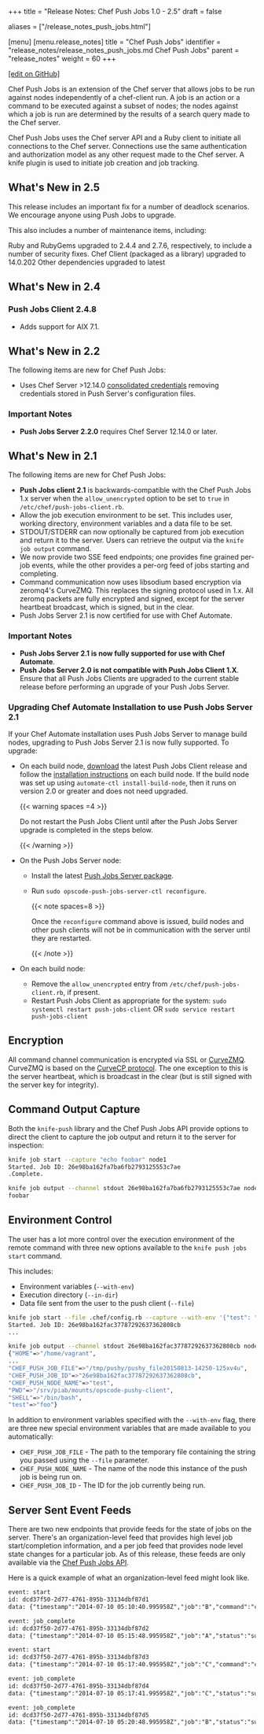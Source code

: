 +++
title = "Release Notes: Chef Push Jobs 1.0 - 2.5"
draft = false

aliases = ["/release_notes_push_jobs.html"]

[menu]
  [menu.release_notes]
    title = "Chef Push Jobs"
    identifier = "release_notes/release_notes_push_jobs.md Chef Push Jobs"
    parent = "release_notes"
    weight = 60
+++

[\[edit on GitHub\]](https://github.com/chef/chef-web-docs/blob/master/content/release_notes_push_jobs.md)

Chef Push Jobs is an extension of the Chef server that allows jobs to be
run against nodes independently of a chef-client run. A job is an action
or a command to be executed against a subset of nodes; the nodes against
which a job is run are determined by the results of a search query made
to the Chef server.

Chef Push Jobs uses the Chef server API and a Ruby client to initiate
all connections to the Chef server. Connections use the same
authentication and authorization model as any other request made to the
Chef server. A knife plugin is used to initiate job creation and job
tracking.

## What's New in 2.5

This release includes an important fix for a number of deadlock
scenarios. We encourage anyone using Push Jobs to upgrade.

This also includes a number of maintenance items, including:

Ruby and RubyGems upgraded to 2.4.4 and 2.7.6, respectively, to include
a number of security fixes. Chef Client (packaged as a library) upgraded
to 14.0.202 Other dependencies upgraded to latest

## What's New in 2.4

### Push Jobs Client 2.4.8

-   Adds support for AIX 7.1.

## What's New in 2.2

The following items are new for Chef Push Jobs:

-   Uses Chef Server \>12.14.0 [consolidated
    credentials](/server_security/#chef-infra-server-credentials-management)
    removing credentials stored in Push Server's configuration files.

### Important Notes

-   **Push Jobs Server 2.2.0** requires Chef Server 12.14.0 or later.

## What's New in 2.1

The following items are new for Chef Push Jobs:

-   **Push Jobs client 2.1** is backwards-compatible with the Chef Push
    Jobs 1.x server when the `allow_unencrypted` option to be set to
    `true` in `/etc/chef/push-jobs-client.rb`.
-   Allow the job execution environment to be set. This includes user,
    working directory, environment variables and a data file to be set.
-   STDOUT/STDERR can now optionally be captured from job execution and
    return it to the server. Users can retrieve the output via the
    `knife job output` command.
-   We now provide two SSE feed endpoints; one provides fine grained
    per-job events, while the other provides a per-org feed of jobs
    starting and completing.
-   Command communication now uses libsodium based encryption via
    zeromq4's CurveZMQ. This replaces the signing protocol used in 1.x.
    All zeromq packets are fully encrypted and signed, except for the
    server heartbeat broadcast, which is signed, but in the clear.
-   Push Jobs Server 2.1 is now certified for use with Chef Automate.

### Important Notes

-   **Push Jobs Server 2.1 is now fully supported for use with Chef
    Automate**.
-   **Push Jobs Server 2.0 is not compatible with Push Jobs Client
    1.X**. Ensure that all Push Jobs Clients are upgraded to the current
    stable release before performing an upgrade of your Push Jobs
    Server.

### Upgrading Chef Automate Installation to use Push Jobs Server 2.1

If your Chef Automate installation uses Push Jobs Server to manage build
nodes, upgrading to Push Jobs Server 2.1 is now fully supported. To
upgrade:

-   On each build node,
    [download](https://downloads.chef.io/push-jobs-client/stable/) the
    latest Push Jobs Client release and follow the [installation
    instructions](/install_push_jobs/#install-the-client) on each
    build node. If the build node was set up using
    `automate-ctl install-build-node`, then it runs on version 2.0 or
    greater and does not need upgraded.

    {{< warning spaces =4 >}}

    Do not restart the Push Jobs Client until after the Push Jobs Server
    upgrade is completed in the steps below.

    {{< /warning >}}

-   On the Push Jobs Server node:

    -   Install the latest [Push Jobs Server
        package](https://downloads.chef.io/push-jobs-server/stable/).

    -   Run `sudo opscode-push-jobs-server-ctl reconfigure`.

        {{< note spaces=8 >}}

        Once the `reconfigure` command above is issued, build nodes and
        other push clients will not be in communication with the server
        until they are restarted.

        {{< /note >}}

-   On each build node:

    -   Remove the `allow_unencrypted` entry from
        `/etc/chef/push-jobs-client.rb`, if present.
    -   Restart Push Jobs Client as appropriate for the system:
        `sudo systemctl restart push-jobs-client` OR
        `sudo service restart push-jobs-client`

## Encryption

All command channel communication is encrypted via SSL or
[CurveZMQ](https://rfc.zeromq.org/spec:26/CURVEZMQ). CurveZMQ is based
on the [CurveCP protocol](http://curvecp.org/security.html). The one
exception to this is the server heartbeat, which is broadcast in the
clear (but is still signed with the server key for integrity).

## Command Output Capture

Both the `knife-push` library and the Chef Push Jobs API provide options
to direct the client to capture the job output and return it to the
server for inspection:

``` bash
knife job start --capture "echo foobar" node1
Started. Job ID: 26e98ba162fa7ba6fb2793125553c7ae
.Complete.

knife job output --channel stdout 26e98ba162fa7ba6fb2793125553c7ae node1
foobar
```

## Environment Control

The user has a lot more control over the execution environment of the
remote command with three new options available to the
`knife push jobs start` command.

This includes:

-   Environment variables (`--with-env`)
-   Execution directory (`--in-dir`)
-   Data file sent from the user to the push client (`--file`)

<!-- -->

``` bash
knife job start --file .chef/config.rb --capture --with-env '{"test": "foo"}' --in-dir "/tmp" --as-user daemon "print_execution_environment" node2
Started. Job ID: 26e98ba162fac37787292637362808cb
...

knife job output --channel stdout 26e98ba162fac37787292637362808cb node2
{"HOME"=>"/home/vagrant",
...
"CHEF_PUSH_JOB_FILE"=>"/tmp/pushy/pushy_file20150813-14250-125xv4u",
"CHEF_PUSH_JOB_ID"=>"26e98ba162fac37787292637362808cb",
"CHEF_PUSH_NODE_NAME"=>"test",
"PWD"=>"/srv/piab/mounts/opscode-pushy-client",
"SHELL"=>"/bin/bash",
"test"=>"foo"}
```

In addition to environment variables specified with the `--with-env`
flag, there are three new special environment variables that are made
available to you automatically:

-   `CHEF_PUSH_JOB_FILE` - The path to the temporary file containing the
    string you passed using the `--file` parameter.
-   `CHEF_PUSH_NODE_NAME` - The name of the node this instance of the
    push job is being run on.
-   `CHEF_PUSH_JOB_ID` - The ID for the job currently being run.

## Server Sent Event Feeds

There are two new endpoints that provide feeds for the state of jobs on
the server. There's an organization-level feed that provides high level
job start/completion information, and a per job feed that provides node
level state changes for a particular job. As of this release, these
feeds are only available via the [Chef Push Jobs
API](/api_push_jobs/).

Here is a quick example of what an organization-level feed might look
like.

``` xml
event: start
id: dcd37f50-2d77-4761-895b-33134dbf87d1
data: {"timestamp":"2014-07-10 05:10:40.995958Z","job":"B","command":"chef-client","run_timeout":300,"user":"rebecca","quorum":2,"node_count":2}

event: job_complete
id: dcd37f50-2d77-4761-895b-33134dbf87d2
data: {"timestamp":"2014-07-10 05:15:48.995958Z","job":"A","status":"success"}

event: start
id: dcd37f50-2d77-4761-895b-33134dbf87d3
data: {"timestamp":"2014-07-10 05:17:40.995958Z","job":"C","command":"cat /etc/passwd","run_timeout":300,"user":"charles","quorum":2,"node_count":2}

event: job_complete
id: dcd37f50-2d77-4761-895b-33134dbf87d4
data: {"timestamp":"2014-07-10 05:17:41.995958Z","job":"C","status":"success"}

event: job_complete
id: dcd37f50-2d77-4761-895b-33134dbf87d5
data: {"timestamp":"2014-07-10 05:20:48.995958Z","job":"B","status":"success"}
```
